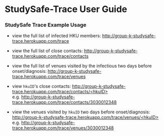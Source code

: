 # StudySafe-Trace User Guide

### StudySafe Trace Example Usage

- view the full list of infected HKU members: http://group-k-studysafe-trace.herokuapp.com/trace

 - view the full list of close contacts: http://group-k-studysafe-trace.herokuapp.com/trace/contacts
   
 - view the full list of venues visited by the infectious two days before onset/diagnosis: http://group-k-studysafe-trace.herokuapp.com/trace/venues
   
 - view `hkuID`'s close contacts: [http://group-k-studysafe-trace.herokuapp.com/trace/contacts/<hkuID\>]() <br>e.g. http://group-k-studysafe-trace.herokuapp.com/trace/contacts/3030012348
   
 - view the venues visited by `hkuID` two days before onset/diagnosis: [http://group-k-studysafe-trace.herokuapp.com/trace/venues/<hkuID\>]() <br>e.g. http://group-k-studysafe-trace.herokuapp.com/trace/venues/3030012348



